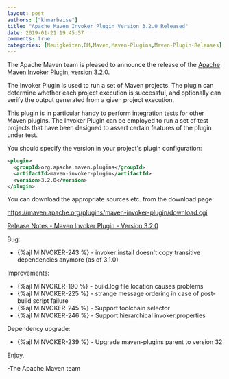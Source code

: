 ```yaml
---
layout: post
authors: ["khmarbaise"]
title: "Apache Maven Invoker Plugin Version 3.2.0 Released"
date: 2019-01-21 19:45:57
comments: true
categories: [Neuigkeiten,BM,Maven,Maven-Plugins,Maven-Plugin-Releases]
---
```

The Apache Maven team is pleased to announce the release of the 
[Apache Maven Invoker Plugin, version 3.2.0](http://maven.apache.org/plugins/maven-invoker-plugin/).

The Invoker Plugin is used to run a set of Maven projects. The plugin can
determine whether each project execution is successful, and optionally can
verify the output generated from a given project execution.

This plugin is in particular handy to perform integration tests for other Maven
plugins. The Invoker Plugin can be employed to run a set of test projects that
have been designed to assert certain features of the plugin under test.

You should specify the version in your project's plugin configuration:

``` xml
<plugin>
  <groupId>org.apache.maven.plugins</groupId>
  <artifactId>maven-invoker-plugin</artifactId>
  <version>3.2.0</version>
</plugin>
```


You can download the appropriate sources etc. from the download page:

https://maven.apache.org/plugins/maven-invoker-plugin/download.cgi

<!-- more -->

[Release Notes - Maven Invoker Plugin - Version 3.2.0](https://issues.apache.org/jira/secure/ReleaseNote.jspa?projectId=12317828&version=12344638)


Bug:

 * {%ajl MINVOKER-243 %} - invoker:install doesn't copy transitive dependencies anymore (as of 3.1.0)

Improvements:

 * {%ajl MINVOKER-190 %} - build.log file location causes problems
 * {%ajl MINVOKER-225 %} - strange message ordering in case of post-build  script failure
 * {%ajl MINVOKER-245 %} - Support toolchain selector
 * {%ajl MINVOKER-246 %} - Support hierarchical invoker.properties

Dependency upgrade:

 * {%ajl MINVOKER-239 %} - Upgrade maven-plugins parent to version 32

Enjoy,

-The Apache Maven team
